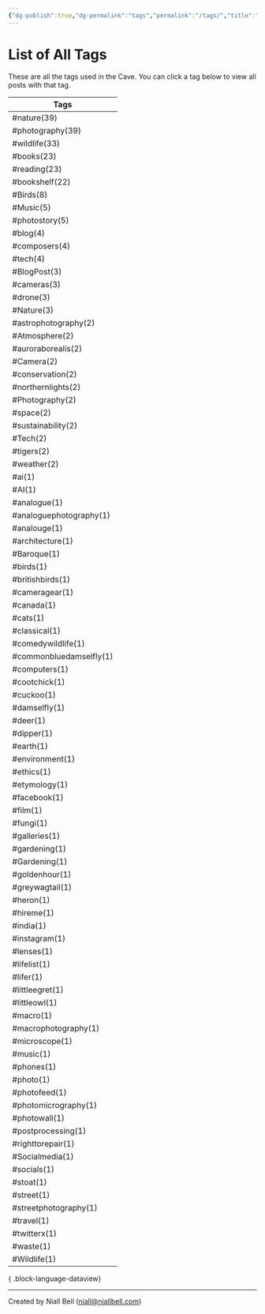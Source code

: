 ```yaml
---
{"dg-publish":true,"dg-permalink":"tags","permalink":"/tags/","title":"List of All Tags","hide":true,"noteIcon":null,"created":"2024-04-16T00:05:40.920+01:00","updated":"2024-05-05T11:08:34.273+01:00"}
---
```


# List of All Tags

These are all the tags used in the Cave. You can click a tag below to view all posts with that tag.

| Tags                    |
| ----------------------- |
| #nature(39)             |
| #photography(39)        |
| #wildlife(33)           |
| #books(23)              |
| #reading(23)            |
| #bookshelf(22)          |
| #Birds(8)               |
| #Music(5)               |
| #photostory(5)          |
| #blog(4)                |
| #composers(4)           |
| #tech(4)                |
| #BlogPost(3)            |
| #cameras(3)             |
| #drone(3)               |
| #Nature(3)              |
| #astrophotography(2)    |
| #Atmosphere(2)          |
| #auroraborealis(2)      |
| #Camera(2)              |
| #conservation(2)        |
| #northernlights(2)      |
| #Photography(2)         |
| #space(2)               |
| #sustainability(2)      |
| #Tech(2)                |
| #tigers(2)              |
| #weather(2)             |
| #ai(1)                  |
| #AI(1)                  |
| #analogue(1)            |
| #analoguephotography(1) |
| #analouge(1)            |
| #architecture(1)        |
| #Baroque(1)             |
| #birds(1)               |
| #britishbirds(1)        |
| #cameragear(1)          |
| #canada(1)              |
| #cats(1)                |
| #classical(1)           |
| #comedywildlife(1)      |
| #commonbluedamselfly(1) |
| #computers(1)           |
| #cootchick(1)           |
| #cuckoo(1)              |
| #damselfly(1)           |
| #deer(1)                |
| #dipper(1)              |
| #earth(1)               |
| #environment(1)         |
| #ethics(1)              |
| #etymology(1)           |
| #facebook(1)            |
| #film(1)                |
| #fungi(1)               |
| #galleries(1)           |
| #gardening(1)           |
| #Gardening(1)           |
| #goldenhour(1)          |
| #greywagtail(1)         |
| #heron(1)               |
| #hireme(1)              |
| #india(1)               |
| #instagram(1)           |
| #lenses(1)              |
| #lifelist(1)            |
| #lifer(1)               |
| #littleegret(1)         |
| #littleowl(1)           |
| #macro(1)               |
| #macrophotography(1)    |
| #microscope(1)          |
| #music(1)               |
| #phones(1)              |
| #photo(1)               |
| #photofeed(1)           |
| #photomicrography(1)    |
| #photowall(1)           |
| #postprocessing(1)      |
| #righttorepair(1)       |
| #Socialmedia(1)         |
| #socials(1)             |
| #stoat(1)               |
| #street(1)              |
| #streetphotography(1)   |
| #travel(1)              |
| #twitterx(1)            |
| #waste(1)               |
| #Wildlife(1)            |

{ .block-language-dataview}

---
Created by Niall Bell (niall@niallbell.com)